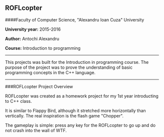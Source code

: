 ROFLcopter
---

####Faculty of Computer Science, "Alexandru Ioan Cuza" University

**University year:** 2015-2016

**Author:** Antochi Alexandru

**Course:** Introduction to programming

---

This projects was built for the Introduction in programming course. The purpose of the project was to prove the understanding of basic programming concepts in the C++ language.

---

###ROFLcopter Project Overview

ROFLcopter was created as a homework project for my 1st year introducting to C++ class.

It is similar to Flappy Bird, although it stretched more horizontally than vertically. 
The real inspiration is the flash game "Chopper".

The gameplay is simple: press any key for the ROFLcopter to go up and do not crash into the wall of WTF.